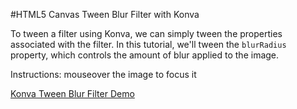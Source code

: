 
#HTML5 Canvas Tween Blur Filter with Konva

To tween a filter using Konva, we can simply tween the properties associated with the filter.
In this tutorial, we'll tween the `blurRadius` property, which controls the amount of blur applied to the image.

Instructions: mouseover the image to focus it

<a class="jsbin-embed" href="http://jsbin.com/katibe/1/embed?js,output">Konva Tween Blur Filter Demo</a><script src="http://static.jsbin.com/js/embed.js"></script>
